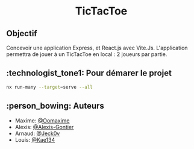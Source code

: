 # <p align="center">TicTacToe</p>

## Objectif
Concevoir une application Express, et React.js avec Vite.Js.
L'application permettra de jouer à un TicTacToe en local : 2 joueurs par partie.


## :technologist_tone1: Pour démarer le projet
```bash
nx run-many --target=serve --all
```
        
## :person_bowing: Auteurs
- Maxime: [@Oomaxime](https://github.com/Oomaxime)
- Alexis: [@Alexis-Gontier](https://github.com/Alexis-Gontier)
- Arnaud: [@Jeck0v](https://github.com/Jeck0v)
- Louis:  [@Kae134](https://github.com/Kae134)
